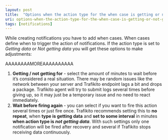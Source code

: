 ```yaml
---
layout: post
title:  "Options when the action type for the when case is getting or not getting data?"
uri: options-when-the-action-type-for-the-when-case-is-getting-or-not-getting-data
tags: [notifications]
---
```


While creating notifications you have to add when cases. When cases define when to trigger the action of notifications. If the action type is set to _Getting data_ or _Not getting data_ you will get these options to make adjustments:

AAAAAAAAMOREAAAAAAAAAA

1.  **Getting / not getting for** - select the amount of minutes to wait before it’s considered a real situation. There may be random issues like the network between your server and Trafikito endpoint lags a bit and drops a package. Trafikito agent will try to submit logs several times before giving up, so it may just be a temporary issue and no need to react immediately.
2.  **Wait before firing again** - you can select if you want to fire this action several times or just fire once. Trafikito recommends setting this to **no repeat**, when **type is getting data** and **set to some interval** in minutes **when action type is _not getting data_**. With such settings only one notification will be fired after recovery and several if Trafikito stops receiving data continuously.
